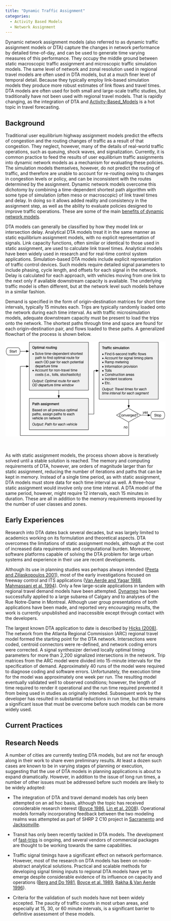 ```yaml
---
title: "Dynamic Traffic Assignment"
categories:
  - Activity Based Models
  - Network Assignment
---
```


Dynamic network assignment models (also referred to as dynamic traffic assignment models or DTA) capture the changes in network performance by detailed time-of-day, and can be used to generate time varying measures of this performance. They occupy the middle ground between static macroscopic traffic assignment and microscopic traffic simulation models. The same level of network and zonal resolution used in regional travel models are often used in DTA models, but at a much finer level of temporal detail. Because they typically employ link-based simulation models they produce more robust estimates of link flows and travel times. DTA models are often used for both small and large-scale traffic studies, but traditionally have not been used with regional travel models. That is rapidly changing, as the integration of DTA and [Activity-Based\_Models](https://tfresource.github.io/topics/Activity_based_models.html) is a hot topic in travel forecasting.

Background
----------

Traditional user equilibrium highway assignment models predict the effects of congestion and the routing changes of traffic as a result of that congestion. They neglect, however, many of the details of real-world traffic operations, such as queuing, shock waves, and signalization. Currently, it is common practice to feed the results of user equilibrium traffic assignments into dynamic network models as a mechanism for evaluating these policies. The simulation models themselves, however, do not predict the routing of traffic, and therefore are unable to account for re-routing owing to changes in congestion levels or policy, and can be inconsistent with the routes determined by the assignment. Dynamic network models overcome this dichotomy by combining a time-dependent shortest path algorithm with some type of simulation (often meso or macroscopic) of link travel times and delay. In doing so it allows added reality and consistency in the assignment step, as well as the ability to evaluate policies designed to improve traffic operations. These are some of the main [benefits of dynamic network models](Benefits_of_dynamic_network_models).

DTA models can generally be classified by how they model link or intersection delay. Analytical DTA models treat it in the same manner as static equilibrium assignment models, with no explicit representation of signals. Link capacity functions, often similar or identical to those used in static assignment, are used to calculate link travel times. Analytical models have been widely used in research and for real-time control system applications. Simulation-based DTA models include explicit representation of traffic control devices. Such models require detailed signal parameters to include phasing, cycle length, and offsets for each signal in the network. Delay is calculated for each approach, with vehicles moving from one link to the next only if available downstream capacity is available. The underlying traffic model is often different, but at the network level such models behave in a similar fashion.

Demand is specified in the form of origin–destination matrices for short time intervals, typically 15 minutes each. Trips are typically randomly loaded onto the network during each time interval. As with traffic microsimulation models, adequate downstream capacity must be present to load the trips onto the network. The shortest paths through time and space are found for each origin–destination pair, and flows loaded to these paths. A generalized flowchart of the process is shown below.

![Typical DTA model flow](Dta-flowchart.png "Typical DTA model flow")

\
\
As with static assignment models, the process shown above is iteratively solved until a stable solution is reached. The memory and computing requirements of DTA, however, are orders of magnitude larger than for static assignment, reducing the number of iterations and paths that can be kept in memory. Instead of a single time period, as with static assignment, DTA models must store data for each time interval as well. A three-hour static assignment would involve only one time interval. A DTA model of the same period, however, might require 12 intervals, each 15 minutes in duration. These are all in addition to the memory requirements imposed by the number of user classes and zones.

Early Experiences
-----------------

Research into DTA dates back several decades, but was largely limited to academics working on its formulation and theoretical aspects. DTA overcomes the limitations of static assignment models, although at the cost of increased data requirements and computational burden. Moreover, software platforms capable of solving the DTA problem for large urban systems and experience in their use are recent developments.

Although its use in planning studies was perhaps always intended ([Peeta and Ziliaskopoulos 2001](http://link.springer.com/article/10.1023%2FA%3A1012827724856?LI=true)), most of the early investigations focused on freeway control and ITS applications ([Van Aerde and Yagar 1988](http://www.sciencedirect.com/science/article/pii/0191260788900489), [Mahmassani et al. 1994](https://trid.trb.org/view.aspx?id=690616)). Only a few large-scale applications in tandem with regional travel demand models have been attempted. [Dynameq](https://www.inrosoftware.com/en/products/dynameq/) has been successfully applied to a large subarea of Calgary and to analyses of the Rue Notre-Dame in Montreal. Although user group presentations of both applications have been made, and reported very encouraging results, the work is currently unpublished and inaccessible except through contact with the developers.

The largest known DTA application to date is described by [Hicks (2008)](http://www.trb.org/Publications/Blurbs/160461.aspx). The network from the Atlanta Regional Commission (ARC) regional travel model formed the starting point for the DTA network. Intersections were coded, centroid connectors were re-defined, and network coding errors were corrected. A signal synthesizer derived locally optimal timing parameters for more than 2,200 signalized intersections in the network. Trip matrices from the ARC model were divided into 15-minute intervals for the specification of demand. Approximately 40 runs of the model were required to diagnose coding and software errors. Unfortunately, the execution time for the model was approximately one week per run. The resulting model eventually validated well to observed conditions; however, the length of time required to render it operational and the run time required prevented it from being used in studies as originally intended. Subsequent work by the developer has resulted in substantial reductions in run time, but this remains a significant issue that must be overcome before such models can be more widely used.

Current Practices
-----------------

Research Needs
--------------

A number of cities are currently testing DTA models, but are not far enough along in their work to share even preliminary results. At least a dozen such cases are known to be in varying stages of planning or execution, suggesting that the use of DTA models in planning applications is about to expand dramatically. However, in addition to the issue of long run times, a number of other issues must be addressed before such models are likely to be widely adopted:

-   The integration of DTA and travel demand models has only been attempted on an ad hoc basis, although the topic has received considerable research interest ([Boyce 1986](http://journals.sagepub.com/doi/abs/10.1068/a180485), [Lin et al. 2008](http://www.caee.utexas.edu/prof/bhat/ABSTRACTS/CEMDAP_VISTA_pub.pdf)). Operational models formally incorporating feedback between the two modeling realms was attempted as part of SHRP 2 C10 project in [Sacramento](http://apps.trb.org/cmsfeed/TRBNetProjectDisplay.asp?ProjectID=2828) and [Jacksonville](http://apps.trb.org/cmsfeed/TRBNetProjectDisplay.asp?ProjectID=2829).

<!-- -->

-   Transit has only been recently tackled in DTA models. The development of [fast-trips](https://github.com/MetropolitanTransportationCommission/fast-trips) is ongoing, and several vendors of commercial packages are thought to be working towards the same capabilities.

<!-- -->

-   Traffic signal timings have a significant effect on network performance. However, most of the research on DTA models has been on node-abstract analytical solutions. Practical and scalable methods for developing signal timing inputs to regional DTA models have yet to emerge despite considerable evidence of its influence on capacity and operations ([Berg and Do 1981](https://trid.trb.org/view.aspx?id=174269), [Boyce et al. 1989](https://trid.trb.org/view.aspx?id=367767), [Rakha & Van Aerde 1996](http://www.civil.uwaterloo.ca/bhellinga/publications/Publications/TRB%201996%20Integration%20Features.pdf)).

<!-- -->

-   Criteria for the validation of such models have not been widely accepted. The paucity of traffic counts in most urban areas, and especially at 15, 30, or 60 minute intervals, is a significant barrier to definitive assessment of these models.


